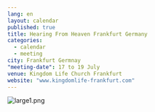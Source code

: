 ```yaml
---
lang: en
layout: calendar
published: true
title: Hearing From Heaven Frankfurt Germany
categories: 
  - calendar
  - meeting
city: Frankfurt Germnay
"meeting-date": 17 to 19 July
venue: Kingdom Life Church Frankfurt
website: "www.kingdomlife-frankfurt.com"
---
```



![large1.png]({{site.baseurl}}/assets/images/large1.png)
